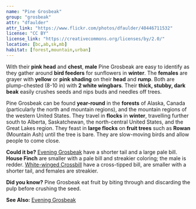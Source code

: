 ```yaml
---
name: "Pine Grosbeak"
group: "grosbeak"
attr: "dfaulder"
attr_link: "https://www.flickr.com/photos/dfaulder/40446711532"
license: "CC BY"
license_link: "https://creativecommons.org/licenses/by/2.0/"
location: [bc,ab,sk,mb]
habitat: [forest,mountain,urban]
---
```

With their **pink head** and **chest**, **male** Pine Grosbeak are easy to identify as they gather around **bird feeders** for sunflowers in **winter**. The **females** are grayer with **yellow** or **pink shading** on their **head** and **rump**. Both are plump-chested (8-10 in) with **2 white wingbars**. Their **thick, stubby, dark beak** easily crushes seeds and nips buds and needles off trees.

Pine Grosbeak can be found **year-round** in the **forests** of Alaska, Canada (particularly the north and mountain regions), and the mountain regions of the western United States. They travel in **flocks** in **winter**, travelling further south to Alberta, Saskatchewan, the north-central United States, and the Great Lakes region. They feast in **large flocks** on **fruit trees** such as __Rowan__ (Mountain Ash) until the tree is bare. They are slow-moving birds and allow people to come close.

**Could it be?** [Evening Grosbeak](/birds/evengros/) have a shorter tail and a large pale bill. **House Finch** are smaller with a pale bill and streakier coloring; the male is redder. [White-winged Crossbill](/birds/whitewcbill/) have a cross-tipped bill, are smaller with a shorter tail, and females are streakier.

**Did you know?** Pine Grosbeak eat fruit by biting through and discarding the pulp before crushing the seed.

<!-- generated, do not edit -->
**See Also:**
[Evening Grosbeak](/birds/evengros/)
